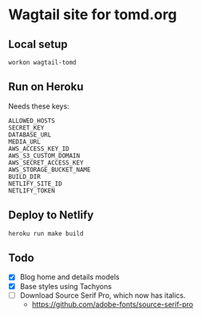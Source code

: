 # Wagtail site for tomd.org

## Local setup

`workon wagtail-tomd`

## Run on Heroku

Needs these keys:

```
ALLOWED_HOSTS
SECRET_KEY     
DATABASE_URL
MEDIA_URL
AWS_ACCESS_KEY_ID
AWS_S3_CUSTOM_DOMAIN
AWS_SECRET_ACCESS_KEY
AWS_STORAGE_BUCKET_NAME
BUILD_DIR
NETLIFY_SITE_ID
NETLIFY_TOKEN
```

## Deploy to Netlify

`heroku run make build`

## Todo

 - [x] Blog home and details models
 - [x] Base styles using Tachyons
 - [ ] Download Source Serif Pro, which now has italics.
    - https://github.com/adobe-fonts/source-serif-pro